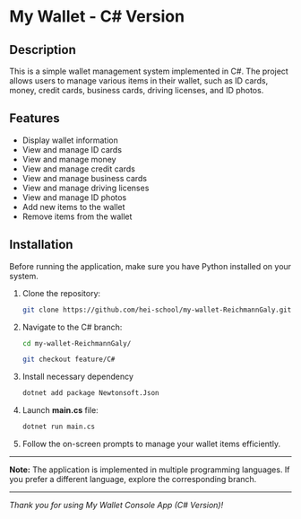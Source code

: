 # My Wallet - C# Version

## Description

This is a simple wallet management system implemented in C#. The project allows users to manage various items in their wallet, such as ID cards, money, credit cards, business cards, driving licenses, and ID photos.

## Features

- Display wallet information
- View and manage ID cards
- View and manage money
- View and manage credit cards
- View and manage business cards
- View and manage driving licenses
- View and manage ID photos
- Add new items to the wallet
- Remove items from the wallet

## Installation
Before running the application, make sure you have Python installed on your system.

1. Clone the repository:

   ```bash
   git clone https://github.com/hei-school/my-wallet-ReichmannGaly.git

2. Navigate to the C# branch:
    ```bash
    cd my-wallet-ReichmannGaly/

    git checkout feature/C#

3. Install necessary dependency 
    ```bash
    dotnet add package Newtonsoft.Json

4. Launch **main.cs** file:
   ```bash
   dotnet run main.cs

6. Follow the on-screen prompts to manage your wallet items efficiently.

---

**Note:** The application is implemented in multiple programming languages. If you prefer a different language, explore the corresponding branch.

---

*Thank you for using My Wallet Console App (C# Version)!*
